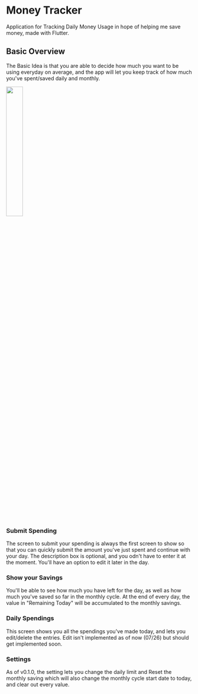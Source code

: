 # Money Tracker

Application for Tracking Daily Money Usage in hope of helping me save money, made with Flutter.

## Basic Overview
The Basic Idea is that you are able to decide how much you want to be using everyday on average, and the app will let you keep track of how much you've spent/saved daily and monthly.

<img src="https://github.com/jerichoi224/MoneyTracker/blob/master/media/screenshots.png" width=30%>

### Submit Spending

The screen to submit your spending is always the first screen to show so that you can quickly submit the amount you've just spent and continue with your day. The description box is optional, and you odn't have to enter it at the moment. You'll have an option to edit it later in the day.

### Show your Savings

You'll be able to see how much you have left for the day, as well as how much you've saved so far in the monthly cycle. At the end of every day, the value in "Remaining Today" will be accumulated to the monthly savings.

### Daily Spendings

This screen shows you all the spendings you've made today, and lets you edit/delete the entries. Edit isn't implemented as of now (07/26) but should get implemented soon.

### Settings

As of v0.1.0, the setting lets you change the daily limit and Reset the monthly saving which will also change the monthly cycle start date to today, and clear out every value.
